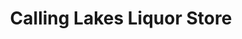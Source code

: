 ---
title: "Calling Lakes Liquor Store"
url: /fort-quappelle/calling-lakes-liquor-store/
shop: alcohol
---